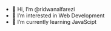 - 👋 Hi, I’m @ridwanalfarezi
- 👀 I’m interested in Web Development
- 🌱 I’m currently learning JavaScipt

